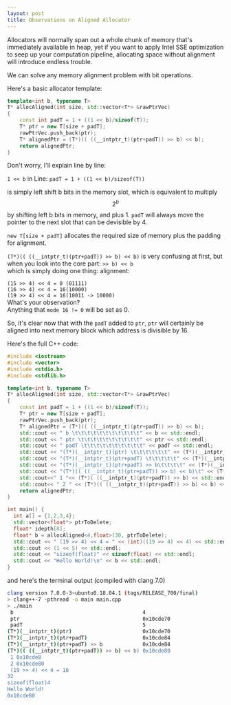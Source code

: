 ```yaml
---
layout: post
title: Observations on Aligned Allocator
---
```


Allocators will normally span out a whole chunk of memory that's immediately available in heap, yet if you want to apply Intel SSE
optimization to seep up your computation pipeline, allocating space without alignment will introduce endless trouble.

We can solve any memory alignment problem with bit operations.

Here's a basic allocator template:
```cpp
template<int b, typename T>
T* allocAligned(int size, std::vector<T*> &rawPtrVec)
{
    const int padT = 1 + ((1 << b)/sizeof(T));
    T* ptr = new T[size + padT];
    rawPtrVec.push_back(ptr);
    T* alignedPtr = (T*)(( ((__intptr_t)(ptr+padT)) >> b) << b);
    return alignedPtr;
}
```

Don't worry, I'll explain line by line: 

`1 << b` in Line: `padT = 1 + ((1 << b)/sizeof(T))` 

is simply left shift b bits in the memory slot, which is equivalent to multiply $$2^b$$ by shifting left b bits in memory, 
and plus 1. `padT` will always move the pointer to the next slot that can be devisible by 4.

`new T[size + padT]` allocates the required size of memory plus the padding for alignment.

`(T*)(( ((__intptr_t)(ptr+padT)) >> b) << b)` is very confusing at first, but when you look into the core part: `>> b) << b`  
which is simply doing one thing: alignment:  

`(15 >> 4) << 4 = 0 (01111)`  
`(16 >> 4) << 4 = 16(10000)`  
`(19 >> 4) << 4 = 16(10011 -> 10000)`  
What's your observation?  
Anything that `mode 16 != 0` will be set as 0.

So, it's clear now that with the `padT` added to `ptr`, `ptr` will certainly be aligned into next memory block which address is divisible by 16.

Here's the full C++ code:
```cpp
#include <iostream>
#include <vector>
#include <stdio.h>
#include <stdlib.h>

template<int b, typename T>
T* allocAligned(int size, std::vector<T*> &rawPtrVec)
{
    const int padT = 1 + ((1 << b)/sizeof(T));
    T* ptr = new T[size + padT];
    rawPtrVec.push_back(ptr);
    T* alignedPtr = (T*)(( ((__intptr_t)(ptr+padT)) >> b) << b);
    std::cout << " b \t\t\t\t\t\t\t\t\t\t\t" << b << std::endl;
    std::cout << " ptr \t\t\t\t\t\t\t\t\t\t" << ptr << std::endl;
    std::cout << " padT \t\t\t\t\t\t\t\t\t\t" << padT << std::endl;
    std::cout << "(T*)(__intptr_t)(ptr) \t\t\t\t\t\t" << (T*)(__intptr_t)(ptr) << std::endl;
    std::cout << "(T*)(__intptr_t)(ptr+padT) \t\t\t\t\t" << (T*)(__intptr_t)(ptr+padT) << std::endl;
    std::cout << "(T*)(__intptr_t)(ptr+padT) >> b\t\t\t\t" << (T*)(__intptr_t)(ptr+padT) << std::endl;
    std::cout << "(T*)(( ((__intptr_t)(ptr+padT)) >> b) << b)\t" << (T*)(( ((__intptr_t)(ptr+padT)) >> b) << b) << std::endl;
    std::cout<<" 1 "<< (T*)( ((__intptr_t)(ptr+padT)) >> b) << std::endl;
    std::cout<< " 2 " << (T*)(( ((__intptr_t)(ptr+padT)) >> b) << b) << std::endl;
    return alignedPtr;
}

int main() {
  int a[] = {1,2,3,4};
  std::vector<float*> ptrToDelete;
  float* idepth[8];
  float* b = allocAligned<4,float>(30, ptrToDelete);
  std::cout << " (19 >> 4) << 4 = " << (int)((19 >> 4) << 4) << std::endl;
  std::cout << (1 << 5) << std::endl;
  std::cout << "sizeof(float)" << sizeof(float) << std::endl;
  std::cout << "Hello World!\n" << b << std::endl;
}
```
and here's the terminal output (compiled with clang 7.0)
```sh
clang version 7.0.0-3~ubuntu0.18.04.1 (tags/RELEASE_700/final)
> clang++-7 -pthread -o main main.cpp
> ./main
 b                                          4
 ptr                                        0x10cde70
 padT                                       5
(T*)(__intptr_t)(ptr)                       0x10cde70
(T*)(__intptr_t)(ptr+padT)                  0x10cde84
(T*)(__intptr_t)(ptr+padT) >> b             0x10cde84
(T*)(( ((__intptr_t)(ptr+padT)) >> b) << b) 0x10cde80
 1 0x10cde8
 2 0x10cde80
 (19 >> 4) << 4 = 16
32
sizeof(float)4
Hello World!
0x10cde80
```
